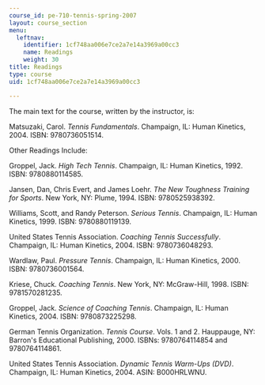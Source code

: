 ```yaml
---
course_id: pe-710-tennis-spring-2007
layout: course_section
menu:
  leftnav:
    identifier: 1cf748aa006e7ce2a7e14a3969a00cc3
    name: Readings
    weight: 30
title: Readings
type: course
uid: 1cf748aa006e7ce2a7e14a3969a00cc3

---
```


The main text for the course, written by the instructor, is:

Matsuzaki, Carol. _Tennis Fundamentals_. Champaign, IL: Human Kinetics, 2004. ISBN: 9780736051514.

Other Readings Include:

Groppel, Jack. _High Tech Tennis_. Champaign, IL: Human Kinetics, 1992. ISBN: 9780880114585.

Jansen, Dan, Chris Evert, and James Loehr. _The New Toughness Training for Sports_. New York, NY: Plume, 1994. ISBN: 9780525938392.

Williams, Scott, and Randy Peterson. _Serious Tennis_. Champaign, IL: Human Kinetics, 1999. ISBN: 9780880119139.

United States Tennis Association. _Coaching Tennis Successfully_. Champaign, IL: Human Kinetics, 2004. ISBN: 9780736048293.

Wardlaw, Paul. _Pressure Tennis_. Champaign, IL: Human Kinetics, 2000. ISBN: 9780736001564.

Kriese, Chuck. _Coaching Tennis_. New York, NY: McGraw-Hill, 1998. ISBN: 9781570281235.

Groppel, Jack. _Science of Coaching Tennis_. Champaign, IL: Human Kinetics, 2004. ISBN: 9780873225298.

German Tennis Organization. _Tennis Course_. Vols. 1 and 2. Hauppauge, NY: Barron's Educational Publishing, 2000. ISBNs: 9780764114854 and 9780764114861.

United States Tennis Association. _Dynamic Tennis Warm-Ups (DVD)_. Champaign, IL: Human Kinetics, 2004. ASIN: B000HRLWNU.